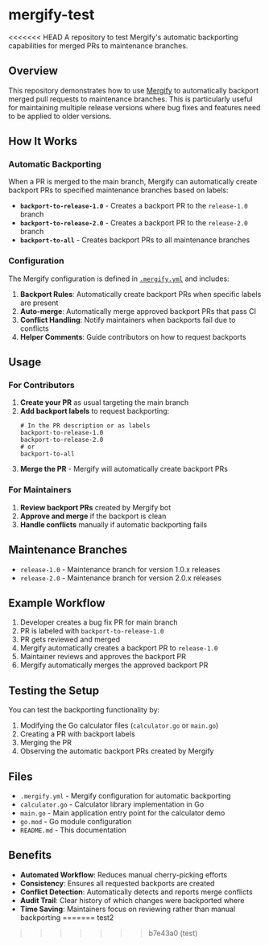 # mergify-test

<<<<<<< HEAD
A repository to test Mergify's automatic backporting capabilities for merged PRs to maintenance branches.

## Overview

This repository demonstrates how to use [Mergify](https://mergify.io/) to automatically backport merged pull requests to maintenance branches. This is particularly useful for maintaining multiple release versions where bug fixes and features need to be applied to older versions.

## How It Works

### Automatic Backporting

When a PR is merged to the main branch, Mergify can automatically create backport PRs to specified maintenance branches based on labels:

- **`backport-to-release-1.0`** - Creates a backport PR to the `release-1.0` branch
- **`backport-to-release-2.0`** - Creates a backport PR to the `release-2.0` branch  
- **`backport-to-all`** - Creates backport PRs to all maintenance branches

### Configuration

The Mergify configuration is defined in [`.mergify.yml`](.mergify.yml) and includes:

1. **Backport Rules**: Automatically create backport PRs when specific labels are present
2. **Auto-merge**: Automatically merge approved backport PRs that pass CI
3. **Conflict Handling**: Notify maintainers when backports fail due to conflicts
4. **Helper Comments**: Guide contributors on how to request backports

## Usage

### For Contributors

1. **Create your PR** as usual targeting the main branch
2. **Add backport labels** to request backporting:
   ```
   # In the PR description or as labels
   backport-to-release-1.0
   backport-to-release-2.0
   # or
   backport-to-all
   ```
3. **Merge the PR** - Mergify will automatically create backport PRs

### For Maintainers

1. **Review backport PRs** created by Mergify bot
2. **Approve and merge** if the backport is clean
3. **Handle conflicts** manually if automatic backporting fails

## Maintenance Branches

- `release-1.0` - Maintenance branch for version 1.0.x releases
- `release-2.0` - Maintenance branch for version 2.0.x releases

## Example Workflow

1. Developer creates a bug fix PR for main branch
2. PR is labeled with `backport-to-release-1.0`
3. PR gets reviewed and merged
4. Mergify automatically creates a backport PR to `release-1.0`
5. Maintainer reviews and approves the backport PR
6. Mergify automatically merges the approved backport PR

## Testing the Setup

You can test the backporting functionality by:

1. Modifying the Go calculator files (`calculator.go` or `main.go`)
2. Creating a PR with backport labels
3. Merging the PR
4. Observing the automatic backport PRs created by Mergify

## Files

- `.mergify.yml` - Mergify configuration for automatic backporting
- `calculator.go` - Calculator library implementation in Go
- `main.go` - Main application entry point for the calculator demo
- `go.mod` - Go module configuration
- `README.md` - This documentation

## Benefits

- **Automated Workflow**: Reduces manual cherry-picking efforts
- **Consistency**: Ensures all requested backports are created
- **Conflict Detection**: Automatically detects and reports merge conflicts
- **Audit Trail**: Clear history of which changes were backported where
- **Time Saving**: Maintainers focus on reviewing rather than manual backporting
=======
test2
>>>>>>> b7e43a0 (test)
